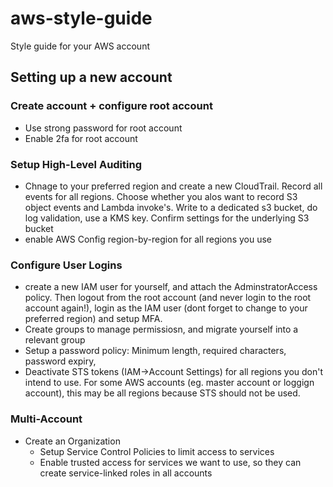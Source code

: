 # aws-style-guide
Style guide for your AWS account

## Setting up a new account

### Create account + configure root account
* Use strong password for root account
* Enable 2fa for root account

### Setup High-Level Auditing
* Chnage to your preferred region and create a new CloudTrail. Record all events for all regions. Choose whether you alos want to record S3 object events and Lambda invoke's. Write to a dedicated s3 bucket, do log validation, use a KMS key. Confirm settings for the underlying S3 bucket
* enable AWS Config region-by-region for all regions you use

### Configure User Logins
* create a new IAM user for yourself, and attach the AdminstratorAccess policy. Then logout from the root account (and never login to the root account again!), login as the IAM user (dont forget to change to your preferred region) and setup MFA.
* Create groups to manage permissiosn, and migrate yourself into a relevant group
* Setup a password policy: Minimum length, required characters, password expiry, 
* Deactivate STS tokens (IAM->Account Settings) for all regions you don't intend to use. For some AWS accounts (eg. master account or loggign account), this may be all regions because STS should not be used.


### Multi-Account
* Create an Organization
  * Setup Service Control Policies to limit access to services
  * Enable trusted access for services we want to use, so they can create service-linked roles in all accounts
